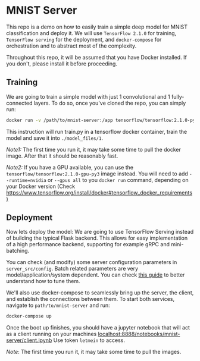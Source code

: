 # MNIST Server

This repo is a demo on how to easily train a simple deep model for MNIST classification and deploy it. We will use `TensorFlow 2.1.0` for training, `TensorFlow serving` for the deployment, and `docker-compose` for orchestration and to abstract most of the complexity.

Throughout this repo, it will be assumed that you have Docker installed. If you don't, please install it before proceeding.

## Training

We are going to train a simple model with just 1 convolutional and 1 fully-connected layers. To do so, once you've cloned the repo, you can simply run:

```bash
docker run -v /path/to/mnist-server:/app tensorflow/tensorflow:2.1.0-py3 python /app/train.py
```

This instruction will run train.py in a tensorflow docker container, train the model and save it into `./model_files/1`.

*Note1:* The first time you run it, it may take some time to pull the docker image. After that it should be reasonably fast.

*Note2:* If you have a GPU available, you can use the `tensorflow/tensorflow:2.1.0-gpu-py3` image instead. You will need to add `--runtime=nvidia` or `--gpus all` to you `docker run` command, depending on your Docker version (Check <https://www.tensorflow.org/install/docker#tensorflow_docker_requirements)>

## Deployment

Now lets deploy the model: We are going to use TensorFlow Serving instead of building the typical Flask backend. This allows for easy implementation of a high performance backend, supporting for example gRPC and mini-batching.

You can check (and modify) some server configuration parameters in `server_src/config`. Batch related parameters are very model/application/system dependent. You can check [this guide](https://github.com/tensorflow/serving/tree/master/tensorflow_serving/batching#batch-scheduling-parameters-and-tuning) to better understand how to tune them.

We'll also use docker-compose to seamlessly bring up the server, the client, and establish the connections between them. To start both services, navigate to `path/to/mnist-server` and run:

```bash
docker-compose up
```

Once the boot up finishes, you should have a jupyter notebook that will act as a client running on your machines <localhost:8888/notebooks/mnist-server/client.ipynb> Use token `letmein` to access.

*Note*: The first time you run it, it may take some time to pull the images.
